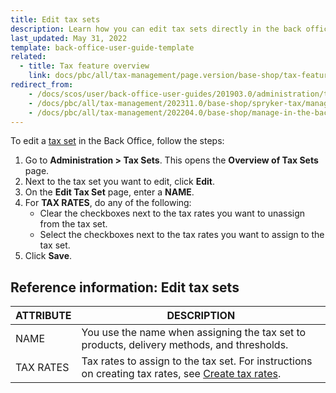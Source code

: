 ```yaml
---
title: Edit tax sets
description: Learn how you can edit tax sets directly in the back office of your Spryker Cloud Commerce OS project.
last_updated: May 31, 2022
template: back-office-user-guide-template
related:
  - title: Tax feature overview
    link: docs/pbc/all/tax-management/page.version/base-shop/tax-feature-overview.html
redirect_from:
    - /docs/scos/user/back-office-user-guides/201903.0/administration/tax-sets/managing-tax-sets.html
    - /docs/pbc/all/tax-management/202311.0/base-shop/spryker-tax/manage-in-the-back-office/edit-tax-sets.html
    - /docs/pbc/all/tax-management/202204.0/base-shop/manage-in-the-back-office/edit-tax-sets.html
---
```


To edit a [tax set](/docs/pbc/all/tax-management/{{page.version}}/base-shop/tax-feature-overview.html) in the Back Office, follow the steps:

1. Go to **Administration&nbsp;<span aria-label="and then">></span> Tax Sets**.
    This opens the **Overview of Tax Sets** page.
2. Next to the tax set you want to edit, click **Edit**.
3. On the **Edit Tax Set** page, enter a **NAME**.
4. For **TAX RATES**, do any of the following:
    - Clear the checkboxes next to the tax rates you want to unassign from the tax set.
    - Select the checkboxes next to the tax rates you want to assign to the tax set.
5. Click **Save**.

## Reference information: Edit tax sets

| ATTRIBUTE |DESCRIPTION  |
| --- | --- |
| NAME | You use the name when assigning the tax set to products, delivery methods, and thresholds. |
| TAX RATES | Tax rates to assign to the tax set. For instructions on creating tax rates, see [Create tax rates](/docs/pbc/all/tax-management/{{site.version}}/base-shop/manage-in-the-back-office/create-tax-rates.html). |
